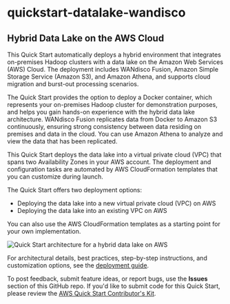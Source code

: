 # quickstart-datalake-wandisco
## Hybrid Data Lake on the AWS Cloud


This Quick Start automatically deploys a hybrid environment that integrates on-premises Hadoop clusters with a data lake on the Amazon Web Services (AWS) Cloud. The deployment includes WANdisco Fusion, Amazon Simple Storage Service (Amazon S3), and Amazon Athena, and supports cloud migration and burst-out processing scenarios.

The Quick Start provides the option to deploy a Docker container, which represents your on-premises Hadoop cluster for demonstration purposes, and helps you gain hands-on experience with the hybrid data lake architecture. WANdisco Fusion replicates data from Docker to Amazon S3 continuously, ensuring strong consistency between data residing on premises and data in the cloud. You can use Amazon Athena to analyze and view the data that has been replicated.

This Quick Start deploys the data lake into a virtual private cloud (VPC) that spans two Availability Zones in your AWS account. The deployment and configuration tasks are automated by AWS CloudFormation templates that you can customize during launch.

The Quick Start offers two deployment options:

- Deploying the data lake into a new virtual private cloud (VPC) on AWS
- Deploying the data lake into an existing VPC on AWS

You can also use the AWS CloudFormation templates as a starting point for your own implementation.

![Quick Start architecture for a hybrid data lake on AWS](https://d0.awsstatic.com/partner-network/QuickStart/datasheets/wandisco-on-aws-architecture.png)

For architectural details, best practices, step-by-step instructions, and customization options, see the [deployment guide](https://fwd.aws/BBg6V).

To post feedback, submit feature ideas, or report bugs, use the **Issues** section of this GitHub repo.
If you'd like to submit code for this Quick Start, please review the [AWS Quick Start Contributor's Kit](https://aws-quickstart.github.io/). 
